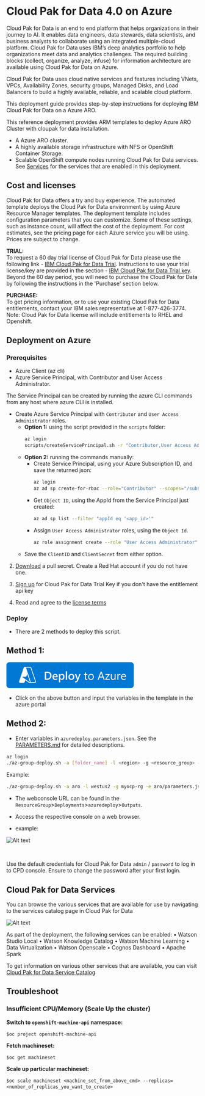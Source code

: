 # Cloud Pak for Data 4.0 on Azure

Cloud Pak for Data is an end to end platform that helps organizations in their journey to AI. It enables data engineers, data stewards, data scientists, and business analysts to collaborate using an integrated multiple-cloud platform.
Cloud Pak for Data uses IBM’s deep analytics portfolio to help organizations meet data and analytics challenges. The required building blocks (collect, organize, analyze, infuse) for information architecture are available using Cloud Pak for Data on Azure.

Cloud Pak for Data uses cloud native services and features including VNets, VPCs, Availability Zones, security groups, Managed Disks, and Load Balancers to build a highly available, reliable, and scalable cloud platform.

This deployment guide provides step-by-step instructions for deploying IBM Cloud Pak for Data on a Azure ARO.

This reference deployment provides ARM templates to deploy Azure ARO Cluster with cloupak for data installation.

 - A Azure ARO cluster.
 - A highly available storage infrastructure with NFS or OpenShift Container Storage.
 - Scalable OpenShift compute nodes running Cloud Pak for Data services. See [Services](#cloud-pak-for-data-services) for the services that are enabled in this deployment.

## Cost and licenses
Cloud Pak for Data offers a try and buy experience.
The automated template deploys the Cloud Pak for Data environment by using Azure Resource Manager templates.
The deployment template includes configuration parameters that you can customize. Some of these settings, such as instance count, will affect the cost of the deployment. For cost estimates, see the pricing page for each Azure service you will be using. Prices are subject to change.

**TRIAL:**<br/>
To request a 60 day trial license of Cloud Pak for Data please use the following link - [IBM Cloud Pak for Data Trial](https://www.ibm.com/account/reg/us-en/signup?formid=urx-42212).
Instructions to use your trial license/key are provided in the section - [IBM Cloud Pak for Data Trial key](#IBM-Cloud-Pak-for-Data-Trial-key).
Beyond the 60 day period, you will need to purchase the Cloud Pak for Data by following the instructions in the 'Purchase' section below.

**PURCHASE:**<br/>
To get pricing information, or to use your existing Cloud Pak for Data entitlements, contact your IBM sales representative at 1-877-426-3774. 
Note: Cloud Pak for Data license will include entitlements to RHEL and Openshift.

## Deployment on Azure

### Prerequisites
- Azure Client (az cli)
- Azure Service Principal, with Contributor and User Access Administrator.

The Service Principal can be created by running the azure CLI commands from any host where azure CLI is installed.

  * Create Azure Service Principal with `Contributor` and `User Access Administrator` roles.
    * **Option 1:** using the script provided in the `scripts` folder:
      ```bash
      az login
      scripts/createServicePrincipal.sh -r "Contributor,User Access Administrator"
      ```
    * **Option 2:** running the commands manually:
      * Create Service Principal, using your Azure Subscription ID, and save the returned json:
        ```bash
        az login
        az ad sp create-for-rbac --role="Contributor" --scopes="/subscriptions/<subscription_id>"
        ```
      * Get `Object ID`, using the AppId from the Service Principal just created:
        ```bash
        az ad sp list --filter "appId eq '<app_id>'"
        ```
      * Assign `User Access Administrator` roles, using the `Object Id`.
        ```bash
        az role assignment create --role "User Access Administrator" --assignee-object-id "<object_id>"
        ```
    * Save the `ClientID` and `ClientSecret` from either option.

2. [Download](https://cloud.redhat.com/openshift/install/pull-secret) a pull secret. Create a Red Hat account if you do not have one.

3. [Sign up](https://www.ibm.com/account/reg/us-en/signup?formid=urx-42212) for Cloud Pak for Data Trial Key if you don't have the entitlement api key

4. Read and agree to the [license terms](https://ibm.biz/BdqyB2)

### Deploy

* There are 2 methods to deploy this script. 

## Method 1:

[![Deploy To Azure](https://raw.githubusercontent.com/Azure/azure-quickstart-templates/master/1-CONTRIBUTION-GUIDE/images/deploytoazure.svg?sanitize=true)](https://portal.azure.com/#create/Microsoft.Template/uri/https%3A%2F%2Fraw.githubusercontent.com%2FCPD4.0_ARO_DEV%2Fmanaged-openshift%2Fazure%2Farm%2Faro%2Fazuredeploy.json)


* Click on the above button and input the variables in the template in the azure portal 

## Method 2:

* Enter variables in `azuredeploy.parameters.json`. See the [PARAMETERS.md](./PARAMETERS.md) for detailed descriptions.
```bash
az login
./az-group-deploy.sh -a [folder_name] -l <region> -g <resource_group> -e /path/to/parameters_file
```
Example:
```bash
./az-group-deploy.sh -a aro -l westus2 -g myocp-rg -e aro/parameters.json
```

* The webconsole URL can be found in the `ResourceGroup`>`Deployments`>`azuredeploy`>`Outputs`.

* Access the respective console on a web browser.
* example:

![Alt text](images/Output.png?raw=true "output")

<br/>

Use the default credentials for Cloud Pak for Data `admin` / `password` to log in to CPD console. Ensure to change the password after your first login.

## Cloud Pak for Data Services
You can browse the various services that are available for use by navigating to the services catalog page in Cloud Pak for Data

![Alt text](images/services.png?raw=true "parameters2")

As part of the deployment, the following services can be enabled:
•	Watson Studio Local
•	Watson Knowledge Catalog
•	Watson Machine Learning
•	Data Virtualization
•	Watson Openscale
•	Cognos Dashboard
•	Apache Spark


To get information on various other services that are available, you can visit [Cloud Pak for Data Service Catalog](https://www.ibm.com/support/producthub/icpdata/docs/content/SSQNUZ_current/cpd/svc/services.html)

## Troubleshoot 

### Insufficient CPU/Memory (Scale Up the cluster)
**Switch to `openshift-machine-api` namespace:**
```
$oc project openshift-machine-api
```

**Fetch machineset:**
```
$oc get machineset
```

**Scale up particular machineset:**
```
$oc scale machineset <machine_set_from_above_cmd> --replicas=<number_of_replicas_you_want_to_create>
```